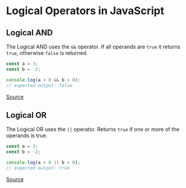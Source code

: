 # Logical Operators in JavaScript

## Logical AND

The Logical AND uses the `&&` operator. If all operands are `true` it returns `true`, otherwise `false` is returned.

```javascript
const a = 3;
const b = -2;

console.log(a > 0 && b > 0);
// expected output: false
```

[Source](https://developer.mozilla.org/en-US/docs/Web/JavaScript/Reference/Operators/Logical_AND)

## Logical OR

The Logical OR uses the `||` operator. Returns `true` if one or more of the operands is true.

```javascript
const a = 3;
const b = -2;

console.log(a > 0 || b > 0);
// expected output: true
```

[Source](https://developer.mozilla.org/en-US/docs/Web/JavaScript/Reference/Operators/Logical_OR)